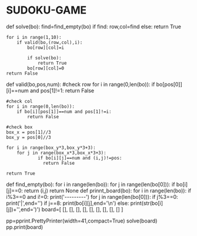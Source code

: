 # SUDOKU-GAME
def solve(bo):
    find=find_empty(bo)
    if find:
        row,col=find
    else:
        return True
    
    for i in range(1,10):
        if valid(bo,(row,col),i):
            bo[row][col]=i
            
            if solve(bo):
                return True
            bo[row][col]=0
    return False

def valid(bo,pos,num):
    #check row
    for i in range(0,len(bo)):
        if bo[pos[0]][i]==num and pos[1]!=1:
            return False
        
    #check col
    for i in range(0,len(bo)):
        if bo[i][pos[1]]==num and pos[1]!=i:
            return False
    
    #check box 
    box_x = pos[1]//3
    box_y = pos[0]//3
    
    for i in range(box_y*3,box_y*3+3):
        for j in range(box_x*3,box_x*3+3):
                if bo[i][j]==num and (i,j)!=pos:
                  return False
                
    return True 
        
def find_empty(bo):
     for i in range(len(bo)):
        for j in range(len(bo[0])):
            if bo[i][j]==0:
                return (i,j)
     return None
def prinnt_board(bo):
    for i in range(len(bo)):
        if i%3==0 and i!=0:
                print('---------')
        for j in range(len(bo[0])):
                if j%3==0:
                  print('|',end='')
                if j==8:
                  print(bo[i][j],end='\n')
                else:
                 print(str(bo[i][j])+'',end=')')
board=[
     [],
     [],
     [],
     [],
     [],
     [],
     [],
     [],
     []
]
                       
pp=pprint.PrettyPrinter(width=41,compact=True)
solve(board)
pp.print(board)
        

